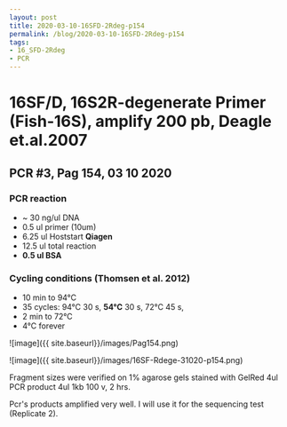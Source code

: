 ```yaml
---
layout: post
title: 2020-03-10-16SFD-2Rdeg-p154
permalink: /blog/2020-03-10-16SFD-2Rdeg-p154
tags:
- 16_SFD-2Rdeg
- PCR
---
```

# 16SF/D, 16S2R-degenerate Primer (Fish-16S), amplify **200 pb**, Deagle et.al.2007
## **PCR #3, Pag 154, 03 10 2020**

### **PCR reaction**

-   ~ 30  ng/ul DNA
-   0.5   ul primer (10um)
-   6.25     ul Hoststart **Qiagen**
-   12.5  ul total reaction
-   **0.5  ul BSA**

### **Cycling conditions (Thomsen et al. 2012)**
- 10 min to 94°C
- 35 cycles:
  94°C 30 s,
  **54°C** 30 s,
  72°C 45 s,
- 2 min to 72°C
- 4°C forever

![image]({{ site.baseurl}}/images/Pag154.png)

![image]({{ site.baseurl}}/images/16SF-Rdege-31020-p154.png)

Fragment sizes were verified on 1% agarose gels stained with GelRed
4ul PCR product
4ul 1kb
100 v, 2 hrs.

Pcr's products amplified very well. I will use it for the sequencing test (Replicate 2).

